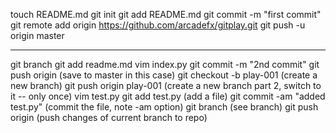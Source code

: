 touch README.md
git init
git add README.md
git commit -m "first commit"
git remote add origin https://github.com/arcadefx/gitplay.git
git push -u origin master

----------

 git branch
 git add readme.md
 vim index.py
 git commit -m "2nd commit"
 git push origin (save to master in this case)
 git checkout -b play-001  (create a new branch)
 git push origin play-001  (create a new branch part 2, switch to it -- only once)
 vim test.py 
 git add test.py  (add a file)
 git commit -am "added test.py"   (commit the file, note -am option)
 git branch   (see branch)
 git push origin  (push changes of current branch to repo)

